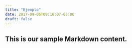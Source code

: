 ```yaml
---
title: "Ejemplo"
date: 2017-09-06T09:16:07-03:00
draft: false
---
```


## This is our sample Markdown content.